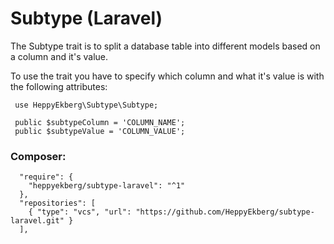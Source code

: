 # Subtype (Laravel)
 
 The Subtype trait is to split a database table into different models based on a column and it's value.

 To use the trait you have to specify which column and what it's value is with the following attributes:

```
 use HeppyEkberg\Subtype\Subtype;

 public $subtypeColumn = 'COLUMN_NAME';
 public $subtypeValue = 'COLUMN_VALUE';
```


### Composer:

```
  "require": {
    "heppyekberg/subtype-laravel": "^1"
  },
  "repositories": [
    { "type": "vcs", "url": "https://github.com/HeppyEkberg/subtype-laravel.git" }
  ],
```